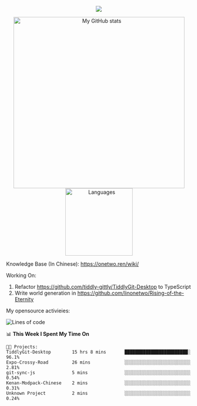 <a href="https://github.com/linonetwo">
    <p align="center">
        <img src="https://github-profile-trophy.vercel.app/?username=linonetwo&column=7&theme=onedark"/>
    </p>
</a>
<a align="center" href="https://github.com/linonetwo">
  <p align="center">
    <img src="https://github-readme-stats.vercel.app/api?username=linonetwo&show_icons=true&count_private=true" alt="My GitHub stats" width="465"/>
    <img src="https://github-readme-stats.vercel.app/api/top-langs/?username=linonetwo&layout=compact&langs_count=10" alt="Languages" height="183">
  </p>
</a>

Knowledge Base (In Chinese): https://onetwo.ren/wiki/

Working On: 

1. Refactor https://github.com/tiddly-gittly/TiddlyGit-Desktop to TypeScript
1. Write world generation in https://github.com/linonetwo/Rising-of-the-Eternity

My opensource activieies:

<!--START_SECTION:waka-->
![Lines of code](https://img.shields.io/badge/From%20Hello%20World%20I%27ve%20Written-2.5%20million%20lines%20of%20code-blue)

📊 **This Week I Spent My Time On** 

```text
🐱‍💻 Projects: 
TiddlyGit-Desktop        15 hrs 8 mins       ████████████████████████░   96.1% 
Expo-Crossy-Road         26 mins             ░░░░░░░░░░░░░░░░░░░░░░░░░   2.81% 
git-sync-js              5 mins              ░░░░░░░░░░░░░░░░░░░░░░░░░   0.54% 
Kenan-Modpack-Chinese    2 mins              ░░░░░░░░░░░░░░░░░░░░░░░░░   0.31% 
Unknown Project          2 mins              ░░░░░░░░░░░░░░░░░░░░░░░░░   0.24%

```


<!--END_SECTION:waka-->
